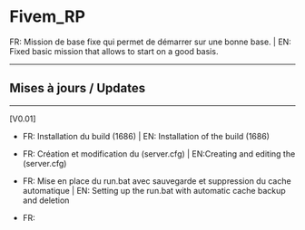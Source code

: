 # Fivem_RP
FR: Mission de base fixe qui permet de démarrer sur une bonne base. | EN: Fixed basic mission that allows to start on a good basis.

-----------------------------------------------------------------

## Mises à jours / Updates

-----------------------------------------------------------------
[V0.01]

- FR: Installation du build (1686) | EN: Installation of the build (1686)

- FR: Création et modification du (server.cfg) | EN:Creating and editing the (server.cfg)

- FR: Mise en place du run.bat avec sauvegarde et suppression du cache automatique | EN: Setting up the run.bat with automatic cache backup and deletion

- FR: 
